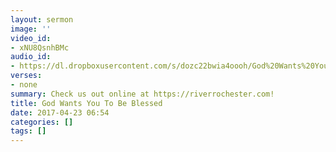 ```yaml
---
layout: sermon
image: ''
video_id:
- xNU8QsnhBMc
audio_id:
- https://dl.dropboxusercontent.com/s/dozc22bwia4oooh/God%20Wants%20You%20To%20Be%20Blessed.mp3?dl=0
verses:
- none
summary: Check us out online at https://riverrochester.com!
title: God Wants You To Be Blessed
date: 2017-04-23 06:54
categories: []
tags: []
---
```

